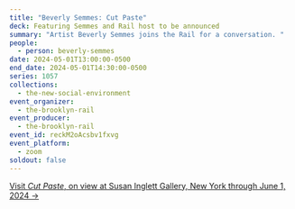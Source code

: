 ```yaml
---
title: "Beverly Semmes: Cut Paste"
deck: Featuring Semmes and Rail host to be announced
summary: "Artist Beverly Semmes joins the Rail for a conversation. "
people:
  - person: beverly-semmes
date: 2024-05-01T13:00:00-0500
end_date: 2024-05-01T14:30:00-0500
series: 1057
collections:
  - the-new-social-environment
event_organizer:
  - the-brooklyn-rail
event_producer:
  - the-brooklyn-rail
event_id: reckM2oAcsbv1fxvg
event_platform:
  - zoom
soldout: false
---
```

[V﻿isit *Cut Paste*, on view at Susan Inglett Gallery, New York through June 1, 2024 →](https://www.inglettgallery.com/exhibitions/)